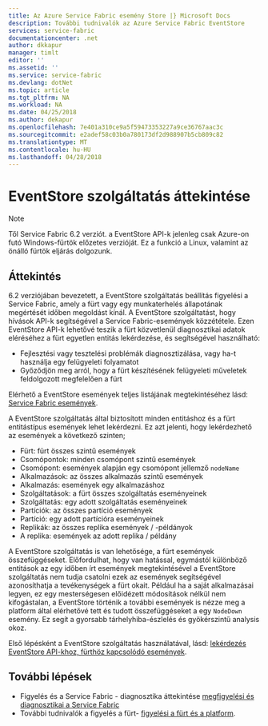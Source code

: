 ```yaml
---
title: Az Azure Service Fabric esemény Store |} Microsoft Docs
description: További tudnivalók az Azure Service Fabric EventStore
services: service-fabric
documentationcenter: .net
author: dkkapur
manager: timlt
editor: ''
ms.assetid: ''
ms.service: service-fabric
ms.devlang: dotNet
ms.topic: article
ms.tgt_pltfrm: NA
ms.workload: NA
ms.date: 04/25/2018
ms.author: dekapur
ms.openlocfilehash: 7e401a310ce9a5f59473353227a9ce36767aac3c
ms.sourcegitcommit: e2adef58c03b0a780173df2d988907b5cb809c82
ms.translationtype: MT
ms.contentlocale: hu-HU
ms.lasthandoff: 04/28/2018
---
```

# <a name="eventstore-service-overview"></a>EventStore szolgáltatás áttekintése

>[!NOTE]
>Től Service Fabric 6.2 verziót. a EventStore API-k jelenleg csak Azure-on futó Windows-fürtök előzetes verzióját. Ez a funkció a Linux, valamint az önálló fürtök eljárás dolgozunk.

## <a name="overview"></a>Áttekintés

6.2 verziójában bevezetett, a EventStore szolgáltatás beállítás figyelési a Service Fabric, amely a fürt vagy egy munkaterhelés állapotának megértését időben megoldást kínál. A EventStore szolgáltatást, hogy hívások API-k segítségével a Service Fabric-események közzététele. Ezen EventStore API-k lehetővé teszik a fürt közvetlenül diagnosztikai adatok eléréséhez a fürt egyetlen entitás lekérdezése, és segítségével használható:
* Fejlesztési vagy tesztelési problémák diagnosztizálása, vagy ha-t használja egy felügyeleti folyamatot
* Győződjön meg arról, hogy a fürt készítésének felügyeleti műveletek feldolgozott megfelelően a fürt

Elérhető a EventStore események teljes listájának megtekintéséhez lásd: [Service Fabric események](service-fabric-diagnostics-event-generation-operational.md).

A EventStore szolgáltatás által biztosított minden entitáshoz és a fürt entitástípus események lehet lekérdezni. Ez azt jelenti, hogy lekérdezhető az események a következő szinten;
* Fürt: fürt összes szintű események
* Csomópontok: minden csomópont szintű események
* Csomópont: események alapján egy csomópont jellemző `nodeName`
* Alkalmazások: az összes alkalmazás szintű események
* Alkalmazás: események egy alkalmazáshoz
* Szolgáltatások: a fürt összes szolgáltatás eseményeinek
* Szolgáltatás: egy adott szolgáltatás eseményeinek
* Partíciók: az összes partíció események
* Partíció: egy adott partícióra eseményeinek
* Replikák: az összes replika események / -példányok
* A replika: események az adott replika / példány


A EventStore szolgáltatás is van lehetősége, a fürt események összefüggéseket. Előfordulhat, hogy van hatással, egymástól különböző entitások az egy időben írt események megtekintésével a EventStore szolgáltatás nem tudja csatolni ezek az események segítségével azonosíthatja a tevékenységek a fürt okait. Például ha a saját alkalmazásai legyen, ez egy mesterségesen előidézett módosítások nélkül nem kifogástalan, a EventStore történik a további események is nézze meg a platform által elérhetővé tett és tudott összefüggéseket a egy `NodeDown` esemény. Ez segít a gyorsabb tárhelyhiba-észlelés és gyökérszintű analysis okoz.

Első lépésként a EventStore szolgáltatás használatával, lásd: [lekérdezés EventStore API-khoz, fürthöz kapcsolódó események](service-fabric-diagnostics-eventstore-query.md).

## <a name="next-steps"></a>További lépések
* Figyelés és a Service Fabric - diagnosztika áttekintése [megfigyelési és diagnosztikai a Service Fabric](service-fabric-diagnostics-overview.md)
* További tudnivalók a figyelés a fürt- [figyelési a fürt és a platform](service-fabric-diagnostics-event-generation-infra.md).